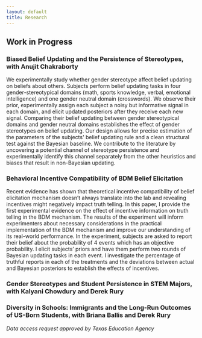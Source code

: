 ```yaml
---
layout: default
title: Research
---
```




## Work in Progress

### **Biased Belief Updating and the Persistence of Stereotypes**, with Anujit Chakraborty
We experimentally study whether gender stereotype affect belief updating on beliefs about others. Subjects perform belief updating tasks in four gender-stereotypical domains (math, sports knowledge, verbal, emotional intelligence) and one gender neutral domain (crosswords). We observe their prior, experimentally assign each subject a noisy but informative signal in each domain, and elicit updated posteriors after they receive each new signal. Comparing their belief updating between gender stereotypical domains and gender neutral domains establishes the effect of gender stereotypes on belief updating. Our design allows for precise estimation of the parameters of the subjects' belief updating rule and a clean structural test against the Bayesian baseline. We contribute to the literature by uncovering a potential channel of stereotype persistence and experimentally identify this channel separately from the other heuristics and biases that result in non-Bayesian updating.

### **Behavioral Incentive Compatibility of BDM Belief Elicitation**
Recent evidence has shown that theoretical incentive compatibility of belief elicitation mechanism doesn’t always translate into the lab and revealing incentives might negatively impact
truth telling. In this paper, I provide the first experimental evidence on the effect of incentive
information on truth telling in the BDM mechanism. The results of the experiment will inform experimenters about necessary considerations in the practical implementation of the BDM
mechanism and improve our understanding of its real-world performance. In the experiment,
subjects are asked to report their belief about the probability of 4 events which has an objective
probability. I elicit subjects’ priors and have them perform two rounds of Bayesian updating
tasks in each event. I investigate the percentage of truthful reports in each of the treatments and
the deviations between actual and Bayesian posteriors to establish the effects of incentives.

### **Gender Stereotypes and Student Persistence in STEM Majors**, with Kalyani Chowdury and Derek Rury


### **Diversity in Schools: Immigrants and the Long-Run Outcomes of US-Born Students**, with Briana Ballis and Derek Rury
*Data access request approved by Texas Education Agency*

